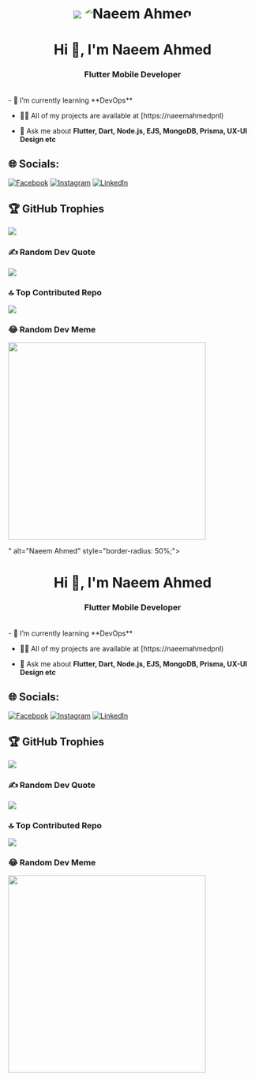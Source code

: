 <h1 align="center">
  <img src="<h1 align="center">
  <img src="https://media.licdn.com/dms/image/D4D16AQH3Ol1vBPMRBQ/profile-displaybackgroundimage-shrink_350_1400/0/1690496143724?e=1725494400&v=beta&t=hpIkA7CxRHGpZM80WJ4nd3LqSxxTd59TNAq1bxYuOGQ" alt="Naeem Ahmed" style="border-radius: 50%;">
</h1>
<h1 align="center">Hi 👋, I'm Naeem Ahmed</h1>
<h3 align="center">Flutter Mobile Developer</h3>
<br/>
- 🌱 I’m currently learning **DevOps**

- 👨‍💻 All of my projects are available at [https://naeemahmedpnl)

- 💬 Ask me about **Flutter, Dart, Node.js, EJS, MongoDB, Prisma, UX-UI Design etc**

## 🌐 Socials:
[![Facebook](https://img.shields.io/badge/Facebook-%231877F2.svg?logo=Facebook&logoColor=white)](https://facebook.com/naeemahmedpnl) [![Instagram](https://img.shields.io/badge/Instagram-%23E4405F.svg?logo=Instagram&logoColor=white)](https://instagram.com/naeemhaider72) [![LinkedIn](https://img.shields.io/badge/LinkedIn-%230077B5.svg?logo=linkedin&logoColor=white)](https://linkedin.com/in/naeemahmedpnl)

## 🏆 GitHub Trophies
![](https://github-profile-trophy.vercel.app/?username=naeemahmedpnl&theme=darkhub&no-frame=true&no-bg=false&margin-w=4)

### ✍️ Random Dev Quote
![](https://quotes-github-readme.vercel.app/api?type=horizontal&theme=radical)

### 🔝 Top Contributed Repo
![](https://github-contributor-stats.vercel.app/api?username=naeemahmedpnl&limit=5&theme=radical&combine_all_yearly_contributions=true)

### 😂 Random Dev Meme
<img src='https://randommeme-five.vercel.app/' style="height: 400px;"/>

<!-- Proudly created with GPRM ( https://gprm.itsvg.in ) -->
" alt="Naeem Ahmed" style="border-radius: 50%;">
</h1>
<h1 align="center">Hi 👋, I'm Naeem Ahmed</h1>
<h3 align="center">Flutter Mobile Developer</h3>
<br/>
- 🌱 I’m currently learning **DevOps**

- 👨‍💻 All of my projects are available at [https://naeemahmedpnl)

- 💬 Ask me about **Flutter, Dart, Node.js, EJS, MongoDB, Prisma, UX-UI Design etc**

## 🌐 Socials:
[![Facebook](https://img.shields.io/badge/Facebook-%231877F2.svg?logo=Facebook&logoColor=white)](https://facebook.com/naeemahmedpnl) [![Instagram](https://img.shields.io/badge/Instagram-%23E4405F.svg?logo=Instagram&logoColor=white)](https://instagram.com/naeemhaider72) [![LinkedIn](https://img.shields.io/badge/LinkedIn-%230077B5.svg?logo=linkedin&logoColor=white)](https://linkedin.com/in/naeemahmedpnl)

## 🏆 GitHub Trophies
![](https://github-profile-trophy.vercel.app/?username=naeemahmedpnl&theme=darkhub&no-frame=true&no-bg=false&margin-w=4)

### ✍️ Random Dev Quote
![](https://quotes-github-readme.vercel.app/api?type=horizontal&theme=radical)

### 🔝 Top Contributed Repo
![](https://github-contributor-stats.vercel.app/api?username=naeemahmedpnl&limit=5&theme=radical&combine_all_yearly_contributions=true)

### 😂 Random Dev Meme
<img src='https://randommeme-five.vercel.app/' style="height: 400px;"/>

<!-- Proudly created with GPRM ( https://gprm.itsvg.in ) -->
